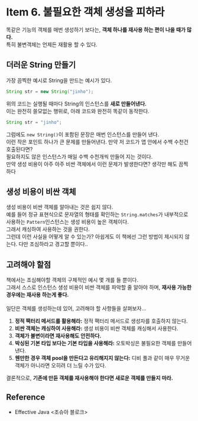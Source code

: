 # Item 6. 불필요한 객체 생성을 피하라
똑같은 기능의 객체를 매번 생성하기 보다는, **객체 하나를 재사용 하는 편이 나을 때가 많다.** <br>
특히 불변객체는 언제든 재활용 할 수 있다. <br>

## 더러운 String 만들기
가장 끔찍한 예시로 String을 만드는 예시가 있다. <br>

```java
String str = new String("jinho");
```
위의 코드는 실행될 때마다 String의 인스턴스를 **새로 만들어낸다.** <br>
이는 완전히 쓸모없는 행위로, 아래 코드와 완전히 똑같이 동작한다.
```java
String str = "jinho";
```
그럼에도 `new String()`이 포함된 문장은 매번 인스턴스를 만들어 낸다. <br>
이런 작은 포인트 하나가 큰 문제를 만들어낸다. 만약 저 코드가 앱 안에서 수백 수천건 호출된다면? <br>
필요하지도 않은 인스턴스가 매일 수백 수천개씩 만들어 지는 것이다. <br>
만약 생성 비용이 아주 아주 비싼 객체에서 이런 문제가 발생한다면? 생각만 해도 끔찍하다 <br>


## 생성 비용이 비싼 객체
생성 비용이 비싼 객체를 알아내는 것은 쉽지 않다. <br>
예를 들어 정규 표현식으로 문자열의 형태를 확인하는 `String.matches`가 내부적으로 사용하는 `Pattern`인스턴스는 생성 비용이 높은 객체이다. <br>
그래서 캐싱하여 사용하는 것을 권한다. <br>
그런데 이런 사실을 어떻게 알 수 있는가? 아쉽게도 이 책에선 그런 방법이 제시되지 않는다. 다만 조심하라고 경고할 뿐이다..


## 고려해야 할점
책에서는 조심해야할 객체의 구체적인 예시 몇 개를 들 뿐이다. <br>
그래서 스스로 인스턴스 생성 비용이 비싼 객체를 파악할 줄 알아야 하며, **재사용 가능한 경우에는 재사용 하는게 좋다.** <br> <br>
일단은 객체를 생성하는데 있어, 고려해야 할 사항들을 살펴보자...
1. **정적 팩터리 메서드를 활용해라:** 정적 팩터리 메서드로 생성자를 호출하지 않는다.
2. **비싼 객체는 캐싱하여 사용해라:** 생성 비용이 비싼 객체를 캐싱해서 사용한다.
3. **객체가 불변이라면 재사용해도 안전하다.**
4. **박싱된 기본 타입 보다는 기본 타입을 사용해라:** 오토박싱은 불필요한 객체를 만들어낸다.
5. **웬만한 경우 객체 pool을 만든다고 유리해지지 않는다:** 디비 풀과 같이 매우 무거운 객체가 아니라면 오히려 더 느릴 수가 있다.


결론적으로, **기존에 만듣 객체를 재사용해야 한다면 새로운 객체를 만들지 마라.**


## Reference
- Effective Java <조슈아 블로크>


